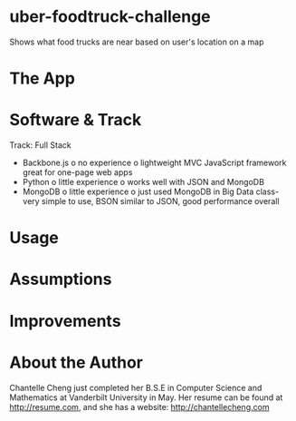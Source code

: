 uber-foodtruck-challenge
========================

Shows what food trucks are near based on user's location on a map


The App
========================


Software & Track
========================

Track: Full Stack
-	Backbone.js
o	no experience
o	lightweight MVC JavaScript framework great for one-page web apps
-	Python
o	little experience
o	works well with JSON and MongoDB
-	MongoDB
o	little experience
o	just used MongoDB in Big Data class-very simple to use, BSON similar to JSON, good performance overall

Usage
========================


Assumptions
========================


Improvements
========================


About the Author
========================
Chantelle Cheng just completed her B.S.E in Computer Science and Mathematics at Vanderbilt University in May. Her resume can be found at http://resume.com, and she has a website: http://chantellecheng.com